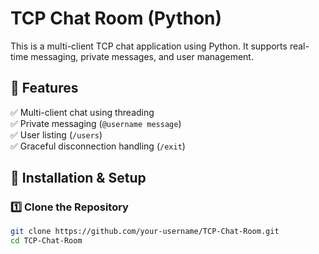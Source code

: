 # TCP Chat Room (Python)

This is a multi-client TCP chat application using Python. It supports real-time messaging, private messages, and user management.

## 📌 Features
✅ Multi-client chat using threading  
✅ Private messaging (`@username message`)  
✅ User listing (`/users`)  
✅ Graceful disconnection handling (`/exit`)  

## 🚀 Installation & Setup

### **1️⃣ Clone the Repository**
```bash
git clone https://github.com/your-username/TCP-Chat-Room.git
cd TCP-Chat-Room
